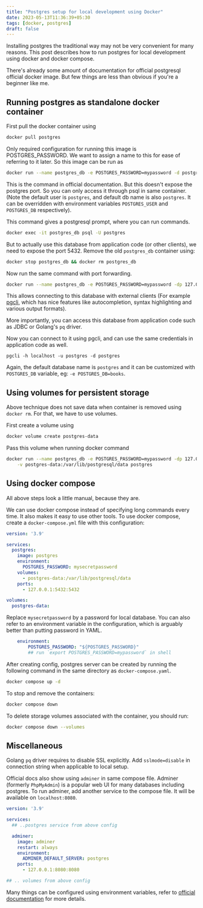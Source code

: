 ```yaml
---
title: "Postgres setup for local development using Docker"
date: 2023-05-13T11:36:39+05:30
tags: [docker, postgres]
draft: false
---
```


Installing postgres the traditional way may not be very convenient for many reasons. This post describes how to run postgres for local development using docker and docker compose.

There's already some amount of documentation for official postgresql official docker image. But few things are less than obvious if you're a beginner like me.

## Running postgres as standalone docker container

First pull the docker container using

```bash
docker pull postgres
```

Only required configuration for running this image is POSTGRES_PASSWORD. We want to assign a name to this for ease of referring to it later. So this image can be run as

```bash
docker run --name postgres_db -e POSTGRES_PASSWORD=mypassword -d postgres
```

This is the command in official documentation. But this doesn't expose the postgres port. So you can only access it through psql in same container. (Note the default user is `postgres`, and default db name is also `postgres`. It can be overridden with environment variables `POSTGRES_USER` and `POSTGRES_DB` respectively).

This command gives a postgresql prompt, where you can run commands.

```bash
docker exec -it postgres_db psql -U postgres
```

But to actually use this database from application code (or other clients), we need to expose the port 5432. Remove the old `postgres_db` container using:

```bash
docker stop postgres_db && docker rm postgres_db
```

Now run the same command with port forwarding.
```bash
docker run --name postgres_db -e POSTGRES_PASSWORD=mypassword -dp 127.0.0.1:5432:5432 postgres
```

This allows connecting to this database with external clients (For example [pgcli](https://github.com/dbcli/pgcli), which has nice features like autocompletion, syntax highlighting and various output formats).

More importantly, you can access this database from application code such as JDBC or Golang's `pq` driver.

Now you can connect to it using pgcli, and can use the same credentials in application code as well.

```
pgcli -h localhost -u postgres -d postgres
```

Again, the default database name is `postgres` and it can be customized with `POSTGRES_DB` variable, eg: `-e POSTGRES_DB=books`.

## Using volumes for persistent storage

Above technique does not save data when container is removed using `docker rm`. For that, we have to use volumes.

First create a volume using

```bash
docker volume create postgres-data
```

Pass this volume when running docker command

```bash
docker run --name postgres_db -e POSTGRES_PASSWORD=mypassword -dp 127.0.0.1:5432:5432\
	-v postgres-data:/var/lib/postgresql/data postgres
```

## Using docker compose
All above steps look a little manual, because they are.

We can use docker compose instead of specifying long commands every time. It also makes it easy to use other tools. To use docker compose, create a `docker-compose.yml` file with this configuration:

```yaml
version: '3.9'

services:
  postgres:
    image: postgres
    environment:
      POSTGRES_PASSWORD: mysecretpassword
    volumes:
      - postgres-data:/var/lib/postgresql/data
    ports:
      - 127.0.0.1:5432:5432

volumes:
  postgres-data:
```

Replace `mysecretpassword` by a password for local database. You can also refer to an environment variable in the configuration, which is arguably better than putting password in YAML.

```yaml
	environment:
		POSTGRES_PASSWORD: "${POSTGRES_PASSWORD}"
		## run `export POSTGRES_PASSWORD=mypassword` in shell
```

After creating config, postgres server can be created by running the following command in the same directory as `docker-compose.yaml`.

```bash
docker compose up -d
```

To stop and remove the containers:
```bash
docker compose down
```

To delete storage volumes associated with the container, you should run:

```bash
docker compose down --volumes
```

## Miscellaneous

Golang `pq` driver requires to disable SSL explicitly. Add `sslmode=disable` in connection string when applicable to local setup.

Official docs also show using `adminer` in same compose file. Adminer (formerly `PhpMyAdmin`) is a popular web UI for many databases including postgres. To run adminer, add another service to the compose file. It will be available on `localhost:8080`.

```yaml
version: '3.9'

services:
  ## ..postgres service from above config

  adminer:
    image: adminer
    restart: always
    environment:
      ADMINER_DEFAULT_SERVER: postgres
    ports:
      - 127.0.0.1:8080:8080

## .. volumes from above config
```

Many things can be configured using environment variables, refer to [official documentation](https://hub.docker.com/_/postgres) for more details.
